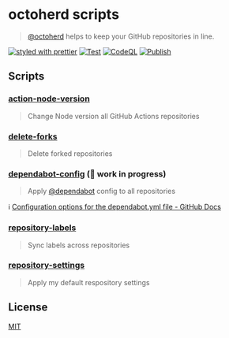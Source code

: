 # octoherd scripts

> [@octoherd](https://github.com/octoherd/) helps to keep your GitHub repositories in line.

[![styled with prettier](https://img.shields.io/badge/styled_with-prettier-ff69b4.svg)](https://github.com/prettier/prettier) [![Test](https://github.com/stoe/octoherd-scripts/workflows/Test/badge.svg)](https://github.com/stoe/octoherd-scripts/actions/workflows/test.yml) [![CodeQL](https://github.com/stoe/octoherd-scripts/actions/workflows/codeql.yml/badge.svg)](https://github.com/stoe/octoherd-scripts/actions/workflows/codeql.yml) [![Publish](https://github.com/stoe/octoherd-scripts/actions/workflows/publish.yml/badge.svg)](https://github.com/stoe/octoherd-scripts/actions/workflows/publish.yml)

## Scripts

### [action-node-version](scripts/action-node-version)

> Change Node version all GitHub Actions repositories

### [delete-forks](scripts/delete-forks)

> Delete forked repositories

### [dependabot-config](scripts/dependabot-config) (🚧 work in progress)

> Apply [@dependabot](https://github.com/dependabot) config to all repositories

ℹ️ [Configuration options for the dependabot.yml file - GitHub Docs](https://docs.github.com/en/code-security/supply-chain-security/keeping-your-dependencies-updated-automatically/configuration-options-for-dependency-updates)

### [repository-labels](scripts/repository-labels)

> Sync labels across repositories

### [repository-settings](scripts/repository-settings)

> Apply my default respository settings

## License

[MIT](license)
